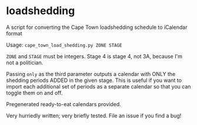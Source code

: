 # loadshedding
A script for converting the Cape Town loadshedding schedule to iCalendar format

Usage: `cape_town_load_shedding.py ZONE STAGE`

`ZONE` and `STAGE` must be integers. Stage 4 is stage 4, not 3A, because I'm not a politician.

Passing `only` as the third parameter outputs a calendar with ONLY the shedding periods ADDED in the given stage. This is useful if you want to import each additional set of periods as a separate calendar so that you can toggle them on and off.

Pregenerated ready-to-eat calendars provided.

Very hurriedly written; very briefly tested. File an issue if you find a bug!
